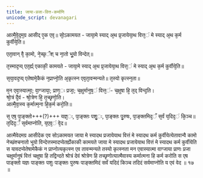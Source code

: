```yaml
---
title: जाया-प्रजा-वित्त-कर्माणि
unicode_script: devanagari
---
```


आत्मै᳘वे᳘द᳘म᳘ग्र आसीद् ए᳘क एव᳘॥
सो᳘ऽकामयत - 
जाया᳘मे स्याद् अ᳘थ प्र᳘जायेया᳘थ वित्त᳘ं मे स्याद् अ᳘थ क᳘र्म कुर्वीये᳘ति॥

एता᳘वान् वै᳘ का᳘मो, ने᳘च्छ᳘ँश् च ना᳘तो भू᳘यो विन्देत्॥

त᳘स्माद᳘प्य् एत᳘र्ह्य् एकाकी᳘ कामयते - 
जाया᳘मे स्याद् अ᳘थ प्र᳘जायेया᳘थ वित्त᳘ं मे स्याद् अ᳘थ क᳘र्म कुर्वीये᳘ति॥

स᳘या᳘वद᳘प्य् एतेषामे᳘कैकं न᳘प्राप्नो᳘ति अ᳘कृत्स्न एव᳘ता᳘वन्मन्यते॥ त᳘स्यो कृत्स्न᳘ता॥

म᳘न एवा᳘स्यात्मा᳘; वा᳘ग्जाया᳘; प्राण᳘ः प्रजा᳘; च᳘क्षुर्मानुष᳘ं वित्त᳘ं- च᳘क्षुषा हि᳘ त᳘द् विन्द᳘ति।  
श्रो᳘त्रं दै᳘वं - श्रो᳘त्रेण हि᳘ त᳘च्छृणो᳘ति।  
आत्मै᳘वा᳘स्य क᳘र्मात्म᳘ना हि᳘क᳘र्म करो᳘ति॥

स᳘ एष᳘ पा᳘ङ्क्तो+++(?)+++ यज्ञ᳘ः, पा᳘ङ्क्तः पशु᳘ः, पा᳘ङ्क्तः पु᳘रुषः, पा᳘ङ्क्तमिद᳘ँ स᳘र्वं य᳘दिद᳘ं कि᳘ञ्च॥
त᳘दिद᳘ँ स᳘र्वमाप्नोति, य᳘एव᳘ं वे᳘द॥

आत्मैवेदमग्र आसीदेक एव सोऽकामयत जाया मे स्यादथ प्रजायेयाथ वित्तं मे स्यादथ कर्म कुर्वीयेत्येतावान्वै कामो नेच्छंश्चनातो भूयो विन्देत्तस्मादप्येतर्ह्येकाकी कामयते जाया मे स्यादथ प्रजायेयाथ वित्तं मे स्यादथ कर्म कुर्वीयेति स यावदप्येतेषामेकैकं न प्राप्नोत्यकृत्स्न एव तावन्मन्यते तस्यो कृत्स्नता मन एवास्यात्मा वाग्जाया प्राणः प्रजा चक्षुर्मानुषं वित्तं चक्षुषा हि तद्विन्दते श्रोत्रं देवं श्रोत्रेण हि तच्छृणोत्यात्मैवास्य कर्मात्मना हि कर्म करोति स एष पाङ्क्तो यज्ञः पाङ्क्तः पशुः पाङ्क्तः पुरुषः पाङ्क्तमिदं सर्वं यदिदं किञ्च तदिदं सर्वमाप्नोति य एवं वेद ॥ १७ ॥